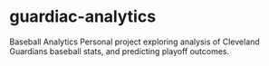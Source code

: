 # guardiac-analytics
Baseball Analytics 
Personal project exploring analysis of Cleveland Guardians baseball stats, and predicting playoff outcomes.
